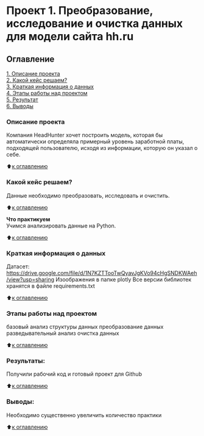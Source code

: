 # Проект 1. Преобразование, исследование и очистка данных для модели сайта hh.ru

## Оглавление  
[1. Описание проекта](#Описание-проекта)  
[2. Какой кейс решаем?](#Какой-кейс-решаем)  
[3. Краткая информация о данных](#Краткая-информация-о-данных)  
[4. Этапы работы над проектом](#Этапы-работы-над-проектом)  
[5. Результат](#Результат)    
[6. Выводы](#Выводы) 

### Описание проекта    
Компания HeadHunter хочет построить модель, которая бы автоматически определяла примерный уровень заработной платы, подходящей пользователю, исходя из информации, которую он указал о себе. 

:arrow_up:[к оглавлению](#Оглавление)


### Какой кейс решаем?    
Данные необходимо преобразовать, исследовать и очистить. 

:arrow_up:[к оглавлению](#Оглавление)


**Что практикуем**     
Учимся анализировать данные на Python.


:arrow_up:[к оглавлению](#Оглавление)

### Краткая информация о данных
Датасет: https://drive.google.com/file/d/1N7KZTTooTwQyavJgKVo94cHgSNDKWAeh/view?usp=sharing
Изоображения в папке plotly
Все версии библиотек хранятся в файле requirements.txt
  
:arrow_up:[к оглавлению](#Оглавление)


### Этапы работы над проектом  
базовый анализ структуры данных
преобразование данных
разведывательный анализ
очистка данных

:arrow_up:[к оглавлению](#Оглавление)


### Результаты:  
Получили рабочий код и готовый проект для Github

:arrow_up:[к оглавлению](#Оглавление)


### Выводы:  
Необходимо существенно увеличить количество практики

:arrow_up:[к оглавлению](#Оглавление)